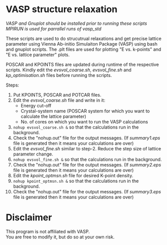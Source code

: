 # VASP structure relaxation
*VASP and Gnuplot should be installed prior to running these scripts\
MPIRUN is used for parrallel runs of vasp_std*

These scripts are used to do strucutrual relaxations and get precise
lattice parameter using Vienna Ab-initio Simulaiton Package (VASP) using bash and gnuplot scripts.
The .plt files are used for plotting "E vs. k-points" and "E vs. lattice parameter"
plots.

POSCAR and KPOINTS files are updated during runtime of the respective scripts. Kindly edit the *evsvol_coarse.sh*, *evsvol_fine.sh* and *kp_optimisation.sh* files before running the scripts.

Steps:
1. Put KPOINTS, POSCAR and POTCAR files.
2. Edit the *evsvol_coarse.sh* file and write in it:
	* Energy cut-off
	* Crystal-system name (POSCAR system for which you want to calculate the lattice parameter)
	* No. of cores on which you want to run the VASP calculations
3. `nohup evsvol_coarse.sh &` so that the calculations run in the background.
4. Check the "nohup.out" file for the output messages. (If *summary1.eps* file is generated then it means your calculations are over)
5. Edit the *evsvol_fine.sh* similar to step-2. Reduce the step size of lattice parameter change.
6. `nohup evsvol_fine.sh &` so that the calculations run in the background.
7. Check the "nohup.out" file for the output messages. (If *summary2.eps* file is generated then it means your calculations are over)
8. Edit the *kpoint_optmsn.sh* file for desired K-point density.
9. `nohup kpoint_optmsn.sh &` so that the calculations run in the background.
10. Check the "nohup.out" file for the output messages. (If *summary3.eps* file is generated then it means your calculations are over)

# Disclaimer
This program is not affiliated with VASP.\
You are free to modify it, but do so at your own risk.